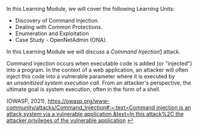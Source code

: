 

In this Learning Module, we will cover the following Learning Units:

- Discovery of Command Injection.
- Dealing with Common Protections.
- Enumeration and Exploitation
- Case Study - OpenNetAdmin (ONA).

In this Learning Module we will discuss a _Command Injection_[1](https://portal.offsec.com/courses/web-200-28380/learning/command-injection-35143/command-injection-35194#fn-local_id_306-1) attack.

Command injection occurs when executable code is added (or "injected") into a program. In the context of a web application, an attacker will often inject this code into a vulnerable parameter where it is executed by an _unsanitized system execution call_. From an attacker's perspective, the ultimate goal is system execution, often in the form of a shell.


(OWASP, 2021), [https://owasp.org/www-community/attacks/Command_Injection#:~:text=Command injection is an attack,system via a vulnerable application.&text=In this attack%2C the attacker,privileges of the vulnerable application](https://owasp.org/www-community/attacks/Command_Injection#:~:text=Command%20injection%20is%20an%20attack,system%20via%20a%20vulnerable%20application.&text=In%20this%20attack%2C%20the%20attacker,privileges%20of%20the%20vulnerable%20application) [↩︎](https://portal.offsec.com/courses/web-200-28380/learning/command-injection-35143/command-injection-35194#fnref-local_id_306-1)
